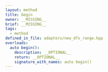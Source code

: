 ```yaml
---
layout: method
title: begin
owner: __MISSING__
brief: __MISSING__
tags:
  - method
defined_in_file: adaptors/new_dfs_range.hpp
overloads:
  auto begin():
    description: __OPTIONAL__
    return: __OPTIONAL__
    signature_with_names: auto begin()
---
```

